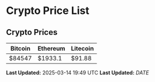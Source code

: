# Crypto Price List

## Crypto Prices
| Bitcoin | Ethereum | Litecoin |
| ------- | -------- | -------- |
| $84547 | $1933.1 | $91.88 |
**Last Updated:** 2025-03-14 19:49 UTC
**Last Updated:** $DATE$

